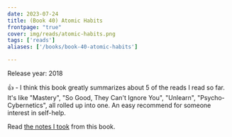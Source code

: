 ```yaml
---
date: 2023-07-24
title: (Book 40) Atomic Habits
frontpage: "true"
cover: img/reads/atomic-habits.png
tags: ['reads']
aliases: ['/books/book-40-atomic-habits']

---
```


Release year: 2018

👍 - I think this book greatly summarizes about 5 of the reads I read so far. It's like "Mastery", "So Good, They Can't Ignore You", "Unlearn", "Psycho-Cybernetics", all rolled up into one. An easy recommend for someone interest in self-help.


Read [the notes I took](https://drive.google.com/file/d/1cL6aNnbKgfyrlfOz_jbn4osm2VUX8Tki/view?usp=drive_link) from this book.
